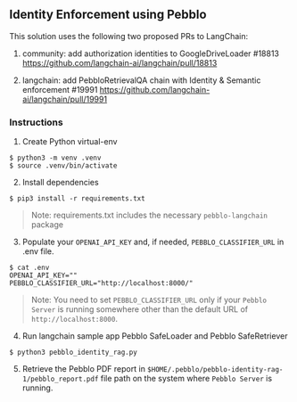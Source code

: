 
## Identity Enforcement using Pebblo

This solution uses the following two proposed PRs to LangChain:

1. community: add authorization identities to GoogleDriveLoader #18813
   https://github.com/langchain-ai/langchain/pull/18813

2. langchain: add PebbloRetrievalQA chain with Identity & Semantic enforcement #19991
   https://github.com/langchain-ai/langchain/pull/19991

### Instructions

1. Create Python virtual-env


```console
$ python3 -m venv .venv
$ source .venv/bin/activate
```

2. Install dependencies

```console
$ pip3 install -r requirements.txt
```

> Note: requirements.txt includes the necessary `pebblo-langchain` package

3. Populate your `OPENAI_API_KEY` and, if needed, `PEBBLO_CLASSIFIER_URL` in .env file.

```console
$ cat .env
OPENAI_API_KEY=""
PEBBLO_CLASSIFIER_URL="http://localhost:8000/"
```
> Note: You need to set `PEBBLO_CLASSIFIER_URL` only if your `Pebblo Server` is running somewhere other than the default URL of `http://localhost:8000`.

4. Run langchain sample app Pebblo SafeLoader and Pebblo SafeRetriever

```console
$ python3 pebblo_identity_rag.py
```

5. Retrieve the Pebblo PDF report in `$HOME/.pebblo/pebblo-identity-rag-1/pebblo_report.pdf` file path on the system where `Pebblo Server` is running.
